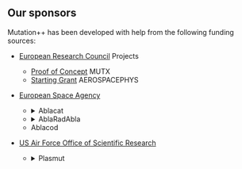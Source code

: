 <a id="top"></a>

## Our sponsors
Mutation++ has been developed with help from the following funding sources:
* [European Research Council](https://erc.europa.eu/) Projects
    * [Proof of Concept](https://cordis.europa.eu/project/rcn/204970/factsheet/en) MUTX
    * [Starting Grant](https://cordis.europa.eu/project/rcn/95576/factsheet/en) AEROSPACEPHYS
* [European Space Agency](https://www.esa.int/ESA)
    * <details>
        <summary> Ablacat </summary>

        **Project Description** <br>
        The ESA TRP project on “Catalytic properties of ablators" (Ablacat) dedicated to the study of the ablative and catalytic behavior of carbon-based thermal protection materials. The project main objectives were the i) determination of ablative and catalytic properties of modern light-weight ablators in the inductively coupled plasma wind tunnel (Plasmatron) at the von Karman Institute for Fluid Dynamics (VKI), and ii) derivation of corresponding engineering models for implementation in CFD codes.
    </details>

    * <details>
        <summary> AblaRadAbla </summary>

        **Project Description** <br>
        The ESA TRP project on "Ablation and Radiation in the presence of light Ablators" (AblaRadAbla) aims at developing measurement techniques and efficient numerical tools for modeling ablation and radiation for on space re-entry heat shields, characterized by light ablators. The general objective is advancing the modeling capabilities to simulate the interaction between ablation and radiation, with focus on experimental data collection for numerical model validation. The numerical and modeling parts of the study aim at improving the modeling capabilities of both material and radiation tools. 
    </details>
    
    * Ablacod
* [US Air Force Office of Scientific Research](https://www.wpafb.af.mil/afrl/afosr/)
    * <details>
        <summary> Plasmut </summary>

        **Project Description** <br>
        The two main objectives of our research are: 1) to review existing experimental data sets that the VKI group has already gathered in the Plasmatron facility, including modeling tools developed for Gas-Surface Interaction phenomena, and 2) to perform additional experiments, possibly of new Thermal Protection System samples, tailored to specific objectives
        for validation of advanced numerical models.
        The tasks will be carried out in synergy with a US team led by Prof. Schwartzentruber, in relation to the AFOSR Grant FA9550-17-1-0057 on “Nonequilibrium Gas-Surface Interactions at High Temperature".
    </details>
